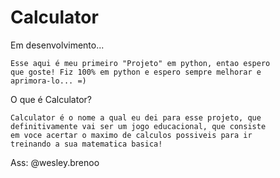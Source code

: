 # Calculator
Em desenvolvimento...

    Esse aqui é meu primeiro "Projeto" em python, entao espero
    que goste! Fiz 100% em python e espero sempre melhorar e
    aprimora-lo... =)


O que é Calculator?

    Calculator é o nome a qual eu dei para esse projeto, que
    definitivamente vai ser um jogo educacional, que consiste
    em voce acertar o maximo de calculos possiveis para ir
    treinando a sua matematica basica!


Ass: @wesley.brenoo

